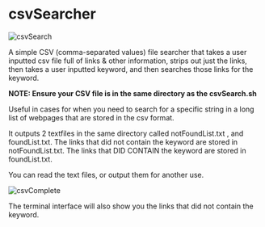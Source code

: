 # csvSearcher

![csvSearch](https://github.com/Kclamberth/csvSearcher/assets/127368340/bb33cb56-648a-470c-bca9-bd1af9853781)


A simple CSV (comma-separated values) file searcher that takes a user inputted csv file full of links & other information, strips out just the links, then takes a user inputted keyword, and then searches those links for the keyword.

**NOTE: Ensure your CSV file is in the same directory as the csvSearch.sh**

Useful in cases for when you need to search for a specific string in a long list of webpages that are stored in the csv format. 

It outputs 2 textfiles in the same directory called notFoundList.txt , and foundList.txt.
The links that did not contain the keyword are stored in notFoundList.txt.
The links that DID CONTAIN the keyword are stored in foundList.txt.

You can read the text files, or output them for another use.

![csvComplete](https://github.com/Kclamberth/csvSearcher/assets/127368340/9c8fd466-cf5a-4b23-a670-335f6a45d384)

The terminal interface will also show you the links that did not contain the keyword. 

